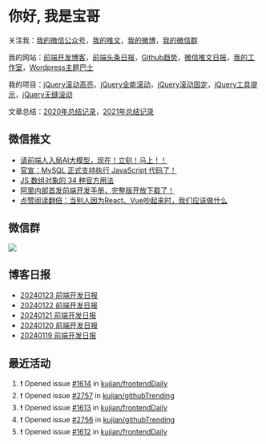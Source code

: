 
# 你好, 我是宝哥

关注我：[我的微信公众号](https://open.weixin.qq.com/qr/code?username=caibaojian_com)，[我的推文](https://weixin.qdkfweb.cn/)，[我的微博](https://weibo.com/kujian)，[我的微信群](https://qdkfweb.cn/go/weixinqun)

我的网站：[前端开发博客](https://qdkfweb.cn/)，[前端头条日报](https://toutiao.qdkfweb.cn/)，[Github趋势](https://github.qdkfweb.cn/)，[微信推文日报](https://weixin.qdkfweb.cn/)，[我的工作室](https://diy.qdkfweb.cn/)，[Wordpress主题巴士](https://wp.qdkfweb.cn/)

我的项目：[jQuery滚动高亮](https://github.com/kujian/scrollHighlight)，[jQuery全能滚动](https://github.com/kujian/power-slider)，[jQuery滚动固定](https://github.com/kujian/scrollfix)，[jQuery工具提示](https://github.com/kujian/tooltip)，[jQuery无缝滚动](http://github.com/kujian/scrollForever)

文章总结：[2020年总结记录](https://mp.weixin.qq.com/s/u0YW8BFWYLquVauhHrkSMQ)，[2021年总结记录](https://mp.weixin.qq.com/s/zMnxIpxMdDrIyuLxHRnSPw)


## 微信推文

<!-- BLOG-POST-LIST:START -->
- [请前端人入局AI大模型，现在！立刻！马上！！](https://weixin.qdkfweb.cn/39840.html)
- [官宣：MySQL 正式支持执行 JavaScript 代码了！](https://weixin.qdkfweb.cn/39801.html)
- [JS 数组对象的 34 种官方用法](https://weixin.qdkfweb.cn/39774.html)
- [阿里内部首发前端开发手册，完整版开放下载了！](https://weixin.qdkfweb.cn/39775.html)
- [点赞阅读翻倍：当别人因为React、Vue吵起来时，我们应该做什么](https://weixin.qdkfweb.cn/39657.html)
<!-- BLOG-POST-LIST:END -->

## 微信群

![](https://qdkfweb.cn/d/uploads/2023/12/wechat.png?d=20240112)

## 博客日报

<!-- DAILY:START -->
- [20240123 前端开发日报](https://qdkfweb.cn/fe-daily-20240123.html)
- [20240122 前端开发日报](https://qdkfweb.cn/fe-daily-20240122.html)
- [20240121 前端开发日报](https://qdkfweb.cn/fe-daily-20240121.html)
- [20240120 前端开发日报](https://qdkfweb.cn/fe-daily-20240120.html)
- [20240119 前端开发日报](https://qdkfweb.cn/fe-daily-20240119.html)
<!-- DAILY:END -->


## 最近活动

<!--START_SECTION:activity-->
1. ❗ Opened issue [#1614](https://github.com/kujian/frontendDaily/issues/1614) in [kujian/frontendDaily](https://github.com/kujian/frontendDaily)
2. ❗ Opened issue [#2757](https://github.com/kujian/githubTrending/issues/2757) in [kujian/githubTrending](https://github.com/kujian/githubTrending)
3. ❗ Opened issue [#1613](https://github.com/kujian/frontendDaily/issues/1613) in [kujian/frontendDaily](https://github.com/kujian/frontendDaily)
4. ❗ Opened issue [#2756](https://github.com/kujian/githubTrending/issues/2756) in [kujian/githubTrending](https://github.com/kujian/githubTrending)
5. ❗ Opened issue [#1612](https://github.com/kujian/frontendDaily/issues/1612) in [kujian/frontendDaily](https://github.com/kujian/frontendDaily)
<!--END_SECTION:activity-->
